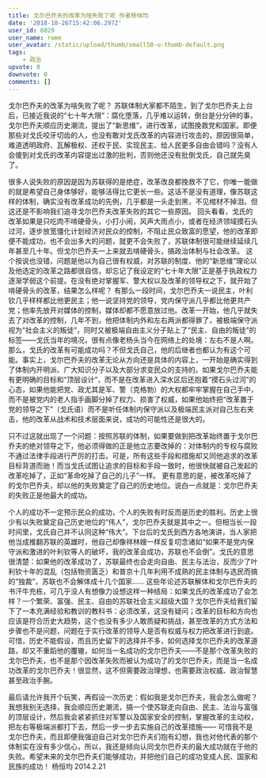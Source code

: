```yaml
---
title: 戈尔巴乔夫的改革为啥失败了呢 作者杨恒均
date: '2018-10-26T15:42:06.297Z'
user_id: 6029
user_name: rome
user_avatar: /static/upload/thumb/small50-u-thumb-default.png
tags:
    - 政治
upvote: 0
downvote: 0
comments: []
---
```


戈尔巴乔夫的改革为啥失败了呢？ 苏联体制大家都不陌生，到了戈尔巴乔夫上台后，已接近我说的“七十年大限”：腐化堕落，几乎难以运转，倒台是分分钟的事，戈尔巴乔夫顺应历史潮流，提出了“新思维”，进行改革，试图挽救党和国家。即便那些对戈氏咬牙切齿的人，也没有敢对戈氏改革的内容进行攻击的，原因很简单，难道透明政府、瓦解极权、还权于民、实现民主、给人民更多自由会错吗？没有人会傻到对戈氏的改革内容提出过激的批判，否则他还没有批倒戈氏，自己就先臭了。

  

  

很多人说失败的原因是因为苏联得的是绝症，改革改良都挽救不了它，你唯一能做的就是希望自己身体够好，能够活得比它更长一些。这话不是没有道理，像苏联这样的体制，确实没有改革成功的先例，几乎都是一头走到黑，不见棺材不掉泪。但这还是不影响我们追寻戈尔巴乔夫改革失败的其它一些原因。 回头看看，戈氏的改革如果是只吃肉不啃硬骨头，小打小闹，风声大雨点小，或者在经济领域摸石头过河，逐步放宽僵化计划经济对民众的控制，不阻止民众致富的愿望，他的改革即便不能成功，也不会出多大的问题，就更不会失败了，苏联体制很可能继续延续几年甚至几十年。但戈尔巴乔夫一上来就去啃硬骨头，搞政治体制与社会改革。 这个按说也没错，问题是他以为自己很有权威，对苏联的制度、他的“新思维”理论以及他选定的改革之路都很自信，却忘记了我设定的“七十年大限”正是基于执政权力逐渐学弱这个前提。在没有绝对掌握军、警大权以及改革的领导权之下，就开始了啃硬骨头的改革，结果怎么样呢？ 有那么一段时间，戈尔巴乔夫一说民主，叶利钦几乎样样都比他更民主；他一说坚持党的领导，党内保守派几乎都比他更共产党；他率先放开对媒体的控制，媒体却都不愿意放过他。改革一开始，他几乎就失去了对改革的控制，几年不到，他把体制内外和左右两派都得罪了，被极端保守派视为“社会主义的叛徒”，同时又被极端自由主义分子贴上了“民主、自由的叛徒”的标签——戈氏当年的境况，很有点像老杨头当今在网络上的处境：左右不是人啊。 那么，戈氏的改革有可能成功吗？不但戈氏自己，他的后继者也都认为有这个可能。事实上，戈尔巴乔夫的改革无论从方向还是具体的内容上，一开始是确实得到了体制内开明派、广大知识分子以及大部分求变民众的支持的。如果戈尔巴乔夫能有更明确的目标和“顶层设计”，而不是在改革进入深水区后还抱着“摸石头过河”的心态，如果他能把党、政尤其是军、警（克格勃）的大权都牢牢掌握在自己手中，而不是被党内的老人指手画脚分掉了权力、损害了权威，如果他始终把“改革置于党的领导之下”（戈氏语）而不是听任体制内保守派以及极端民主派对自己左右夹击，他的改革从战术和技术层面来说，成功的可能性还是很大的。

  

只不过这就出现了一个问题：按照苏联的体制，如果要做到把改革始终置于戈尔巴乔夫的绝对领导之下，他必须得做的正是他立志要改掉的：对体制内的专权与腐败不通过法律手段进行严厉的打击。可是，所有这些手段和措施却又同他追求的改革目标背道而驰！而当戈氏试图让追求的目标和手段一致时，他很快就被自己发起的改革吃掉了，正如“革命吃掉了自己的儿子”一样。 更有意思的是，被改革吃掉了的戈尔巴乔夫，却以他的失败奠定了自己的历史地位。说白一点就是：戈尔巴乔夫的失败正是他最大的成功。

  

  

个人的成功不一定预示民众的成功，个人的失败有时反而是历史的胜利。历史上很少有以失败奠定自己历史地位的“伟人”，戈尔巴乔夫就是其中之一。但相当长一段时间里，戈氏自己并不认同这种“伟大”。下台后的戈氏到西方各地演讲，当人家把他当成推翻苏联的英雄时，他自己却像祥林嫂一样反复叨念诸如“如果不是党内保守派和激进的叶利钦等人的破坏，我的改革会成功，苏联也不会倒”。戈氏的意思很清楚：如果他的改革成功了，苏联最终也会走向自由、民主与法治，反而少了叶利钦十年的混乱（包括物资匮乏）和普京十几年利用不成熟的民主体制与选民而搞的“独裁”，苏联也不会解体成十几个国家…… 这些年论述苏联解体和戈尔巴乔夫的书汗牛充栋，可几乎没人有想像力设想这样一种结局：如果戈氏的改革成功了会怎样？一个繁荣、富强、民主、自由的苏联社会主义超级大国？戈尔巴乔夫给我们留下了一本充满经验和教训的教科书：必须改革，这没有疑问；改革的目标和方向也应该是符合历史大趋势，这个也没有多少人敢质疑和挑战，甚至改革的方式方法和步骤也不是问题，问题在于实行改革的领导人是否有权威与权力把改革进行到底。 可惜，历史不能假设，而且历史留下的选择并不多，如何选择戈尔巴乔夫的改革道路，却又不重蹈他的覆辙，如何当一名成功的戈尔巴乔夫——不是那个改革失败的戈尔巴乔夫，也不是那个因改革失败而被认为成功了的戈尔巴乔夫，而是当一名成功改革的戈尔巴乔夫！很显然，这不但需要政治理想，也需要政治权威、政治智慧甚至政治手腕。

  

最后请允许我开个玩笑，再假设一次历史：假如我是戈尔巴乔夫，我会怎么做呢？我想我别无选择，我会顺应历史潮流，搞一个使苏联走向自由、民主、法治与富强的顶层设计，然后我会紧紧抓住对军警以及国家安全的控制，掌握改革的主动权，把左右等极端派都打下去，然后一步一步去实施自己的改革措施—— 可惜我不是戈尔巴乔夫，而且即便我强迫自己对戈尔巴乔夫们抱有幻想，我也对他代表的那个体制实在没有多少信心，所以，我还是倾向认同戈尔巴乔夫的最大成功就在于他的失败。希望未来的戈尔巴乔夫们能够成功，并把他们自己的成功变成人民、国家和民族的成功！ 杨恒均 2014.2.21
